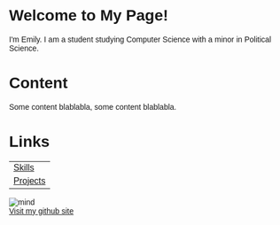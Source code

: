 <!-- <!DOCTYPE html> -->
<html lang="en">
<head>
<title>Page Title</title>
<meta charset="UTF-8">
<meta name="viewport" content="width=device-width, initial-scale=1">
<style>
/* Style the body */
body {
  font-family: Arial;
  margin: 0;
}

/* Header/Logo Title */
.header {
  padding: 60px;
  text-align: center;
  background: #44DEDB;
  font-size: 30px;
  color: #ffffff
  <!--background-image: url('headerBackground.jpg');
  height: 362px;
  width: 850px; 
  background-repeat: no-repeat;
  background-size: 850px 362px; -->
}

/* Page Content */
.content {
    padding:20px;
}

/*Links*/
.links, table{
  padding:20px;
  columns: 100px 1;
  rows: 100px 2;
  text-align: center;
  class="center"
  font-size: 20px;
}

</style>
</head>
<body>



<div class="header" style= "width: 100%;">
  <h1>Welcome to My Page!</h1>
  <p>I'm Emily. I am a student studying Computer Science with a minor in Political Science.</p>
</div>

<div class="content">
  <h1>Content</h1>
  <p>Some content blablabla, some content blablabla.</p>
</div>

<!-- picture -->

<!-- single column of links -->
<div class="links;">
  <h1>Links</h1>
  <table style="width:100%">
    <tr>
      <td><a href="https://github.com/epfau22"> Skills</a></td>
    </tr>
    <tr>
      <td><a href="https://github.com/epfau22"> Projects</a></td>
    </tr>
  </table>
<!-- <a href="default.asp"><img src="smiley.gif" alt="Contact Me" style="width:42px;height:42px;"></a> -->
</div>

<!-- other image -->
<img src="headerBackground.jpg" alt="mind" class="center">

<!-- end -->
<div><a href="https://github.com/epfau22">Visit my github site</a></div>


</body>
</html>


